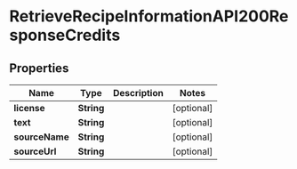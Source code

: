 

# RetrieveRecipeInformationAPI200ResponseCredits

## Properties

Name | Type | Description | Notes
------------ | ------------- | ------------- | -------------
**license** | **String** |  |  [optional]
**text** | **String** |  |  [optional]
**sourceName** | **String** |  |  [optional]
**sourceUrl** | **String** |  |  [optional]




